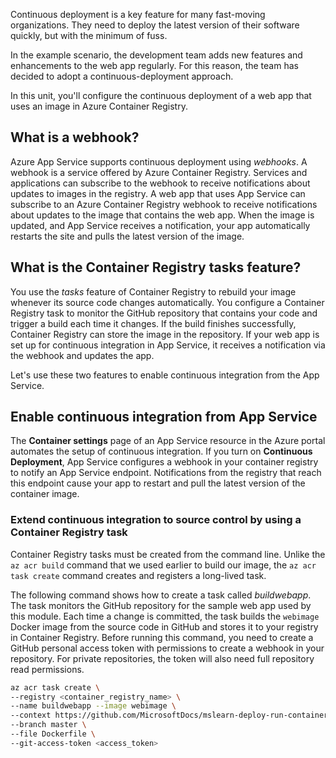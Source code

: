 Continuous deployment is a key feature for many fast-moving organizations. They need to deploy the latest version of their software quickly, but with the minimum of fuss.

In the example scenario, the development team adds new features and enhancements to the web app regularly. For this reason, the team has decided to adopt a continuous-deployment approach.

In this unit, you'll configure the continuous deployment of a web app that uses an image in Azure Container Registry.

## What is a webhook?

Azure App Service supports continuous deployment using *webhooks*. A webhook is a service offered by Azure Container Registry. Services and applications can subscribe to the webhook to receive notifications about updates to images in the registry. A web app that uses App Service can subscribe to an Azure Container Registry webhook to receive notifications about updates to the image that contains the web app. When the image is updated, and App Service receives a notification, your app automatically restarts the site and pulls the latest version of the image.

## What is the Container Registry tasks feature?

You use the *tasks* feature of Container Registry to rebuild your image whenever its source code changes automatically. You configure a Container Registry task to monitor the GitHub repository that contains your code and trigger a build each time it changes. If the build finishes successfully, Container Registry can store the image in the repository. If your web app is set up for continuous integration in App Service, it receives a notification via the webhook and updates the app.

Let's use these two features to enable continuous integration from the App Service.

## Enable continuous integration from App Service

The **Container settings** page of an App Service resource in the Azure portal automates the setup of continuous integration. If you turn on **Continuous Deployment**, App Service configures a webhook in your container registry to notify an App Service endpoint. Notifications from the registry that reach this endpoint cause your app to restart and pull the latest version of the container image.

### Extend continuous integration to source control by using a Container Registry task

Container Registry tasks must be created from the command line. Unlike the `az acr build` command that we used earlier to build our image, the `az acr task create` command creates and registers a long-lived task.

The following command shows how to create a task called *buildwebapp*. The task monitors the GitHub repository for the sample web app used by this module. Each time a change is committed, the task builds the `webimage` Docker image from the source code in GitHub and stores it to your registry in Container Registry. Before running this command, you need to create a GitHub personal access token with permissions to create a webhook in your repository. For private repositories, the token will also need full repository read permissions.

```bash
az acr task create \
--registry <container_registry_name> \
--name buildwebapp --image webimage \
--context https://github.com/MicrosoftDocs/mslearn-deploy-run-container-app-service.git \
--branch master \
--file Dockerfile \
--git-access-token <access_token>
```
